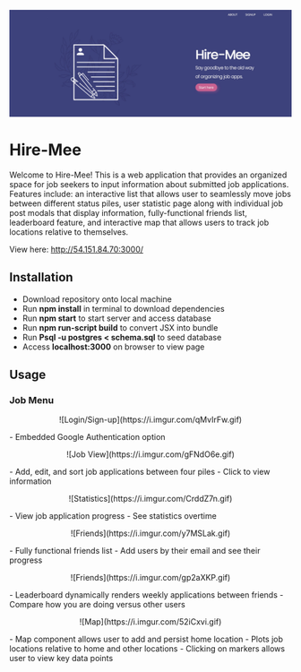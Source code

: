 <p align="center"><img src="demo.jpg"/></p>

# Hire-Mee

Welcome to Hire-Mee! This is a web application that provides an organized space for job seekers to input information about submitted job applications. Features include: an interactive list that allows user to seamlessly move jobs between different status piles, user statistic page along with individual job post modals that display information, fully-functional friends list, leaderboard feature, and interactive map that allows users to track job locations relative to themselves.

View here: http://54.151.84.70:3000/

## Installation

- Download repository onto local machine
- Run <b>npm install</b> in terminal to download dependencies
- Run <b>npm start</b> to start server and access database
- Run <b>npm run-script build</b> to convert JSX into bundle
- Run <b>Psql -u postgres < schema.sql</b> to seed database
- Access <b>localhost:3000</b> on browser to view page

## Usage

<h3>Job Menu</h3>

<p align="center">![Login/Sign-up](https://i.imgur.com/qMvIrFw.gif)<p>
- Embedded Google Authentication option

<p align="center">![Job View](https://i.imgur.com/gFNdO6e.gif)<p>
- Add, edit, and sort job applications between four piles
- Click to view information

<p align="center">![Statistics](https://i.imgur.com/CrddZ7n.gif)<p>
- View job application progress
- See statistics overtime

<p align="center">![Friends](https://i.imgur.com/y7MSLak.gif)<p>
- Fully functional friends list
- Add users by their email and see their progress

<p align="center">![Friends](https://i.imgur.com/gp2aXKP.gif)<p>
- Leaderboard dynamically renders weekly applications between friends
- Compare how you are doing versus other users

<p align="center">![Map](https://i.imgur.com/52iCxvi.gif)<p>
- Map component allows user to add and persist home location
- Plots job locations relative to home and other locations
- Clicking on markers allows user to view key data points